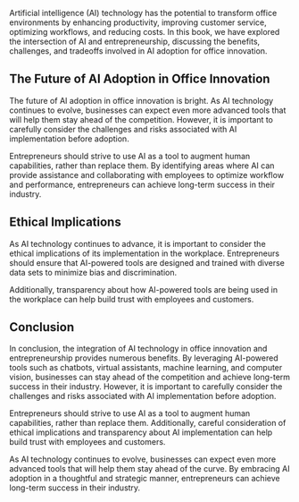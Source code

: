 

Artificial intelligence (AI) technology has the potential to transform office environments by enhancing productivity, improving customer service, optimizing workflows, and reducing costs. In this book, we have explored the intersection of AI and entrepreneurship, discussing the benefits, challenges, and tradeoffs involved in AI adoption for office innovation.

The Future of AI Adoption in Office Innovation
----------------------------------------------

The future of AI adoption in office innovation is bright. As AI technology continues to evolve, businesses can expect even more advanced tools that will help them stay ahead of the competition. However, it is important to carefully consider the challenges and risks associated with AI implementation before adoption.

Entrepreneurs should strive to use AI as a tool to augment human capabilities, rather than replace them. By identifying areas where AI can provide assistance and collaborating with employees to optimize workflow and performance, entrepreneurs can achieve long-term success in their industry.

Ethical Implications
--------------------

As AI technology continues to advance, it is important to consider the ethical implications of its implementation in the workplace. Entrepreneurs should ensure that AI-powered tools are designed and trained with diverse data sets to minimize bias and discrimination.

Additionally, transparency about how AI-powered tools are being used in the workplace can help build trust with employees and customers.

Conclusion
----------

In conclusion, the integration of AI technology in office innovation and entrepreneurship provides numerous benefits. By leveraging AI-powered tools such as chatbots, virtual assistants, machine learning, and computer vision, businesses can stay ahead of the competition and achieve long-term success in their industry. However, it is important to carefully consider the challenges and risks associated with AI implementation before adoption.

Entrepreneurs should strive to use AI as a tool to augment human capabilities, rather than replace them. Additionally, careful consideration of ethical implications and transparency about AI implementation can help build trust with employees and customers.

As AI technology continues to evolve, businesses can expect even more advanced tools that will help them stay ahead of the curve. By embracing AI adoption in a thoughtful and strategic manner, entrepreneurs can achieve long-term success in their industry.
